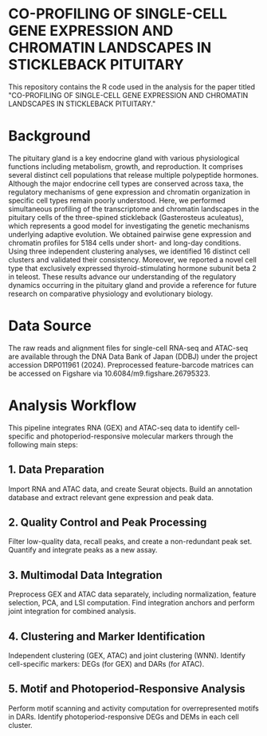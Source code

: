 # CO-PROFILING OF SINGLE-CELL GENE EXPRESSION AND CHROMATIN LANDSCAPES IN STICKLEBACK PITUITARY

This repository contains the R code used in the analysis for the paper titled "CO-PROFILING OF SINGLE-CELL GENE EXPRESSION AND CHROMATIN LANDSCAPES IN STICKLEBACK PITUITARY." 

# Background
The pituitary gland is a key endocrine gland with various physiological functions including metabolism, growth, and reproduction. It comprises several distinct cell populations that release multiple polypeptide hormones. Although the major endocrine cell types are conserved across taxa, the regulatory mechanisms of gene expression and chromatin organization in specific cell types remain poorly understood. Here, we performed simultaneous profiling of the transcriptome and chromatin landscapes in the pituitary cells of the three-spined stickleback (Gasterosteus aculeatus), which represents a good model for investigating the genetic mechanisms underlying adaptive evolution. We obtained pairwise gene expression and chromatin profiles for 5184 cells under short- and long-day conditions. Using three independent clustering analyses, we identified 16 distinct cell clusters and validated their consistency. Moreover, we reported a novel cell type that exclusively expressed thyroid-stimulating hormone subunit beta 2 in teleost. These results advance our understanding of the regulatory dynamics occurring in the pituitary gland and provide a reference for future research on comparative physiology and evolutionary biology.

# Data Source
The raw reads and alignment files for single-cell RNA-seq and ATAC-seq are available through the DNA Data Bank of Japan (DDBJ) under the project accession DRP011961 (2024).
Preprocessed feature-barcode matrices can be accessed on Figshare via 10.6084/m9.figshare.26795323.

# Analysis Workflow
This pipeline integrates RNA (GEX) and ATAC-seq data to identify cell-specific and photoperiod-responsive molecular markers through the following main steps:

## 1. Data Preparation

  Import RNA and ATAC data, and create Seurat objects.
  Build an annotation database and extract relevant gene expression and peak data.

## 2. Quality Control and Peak Processing

  Filter low-quality data, recall peaks, and create a non-redundant peak set.
  Quantify and integrate peaks as a new assay.

## 3. Multimodal Data Integration

  Preprocess GEX and ATAC data separately, including normalization, feature selection, PCA, and LSI computation.
  Find integration anchors and perform joint integration for combined analysis.

## 4. Clustering and Marker Identification

  Independent clustering (GEX, ATAC) and joint clustering (WNN).
  Identify cell-specific markers: DEGs (for GEX) and DARs (for ATAC).

## 5. Motif and Photoperiod-Responsive Analysis

  Perform motif scanning and activity computation for overrepresented motifs in DARs.
  Identify photoperiod-responsive DEGs and DEMs in each cell cluster.
